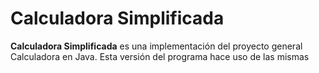 # Calculadora Simplificada

**Calculadora Simplificada** es una implementación del proyecto general Calculadora en Java. Esta versión del programa hace uso de las mismas 